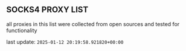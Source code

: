 ## SOCKS4 PROXY LIST

all proxies in this list were collected from open sources and tested for functionality

last update: `2025-01-12 20:19:58.921820+00:00`